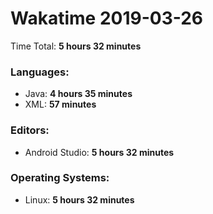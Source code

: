 # Wakatime 2019-03-26

Time Total: **5 hours 32 minutes**

### Languages:
- Java: **4 hours 35 minutes** 
- XML: **57 minutes** 

### Editors:
- Android Studio: **5 hours 32 minutes** 

### Operating Systems:
- Linux: **5 hours 32 minutes** 

